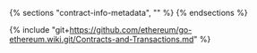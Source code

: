 {% sections "contract-info-metadata", "" %}
{% endsections %}

{% include "git+https://github.com/ethereum/go-ethereum.wiki.git/Contracts-and-Transactions.md" %}
